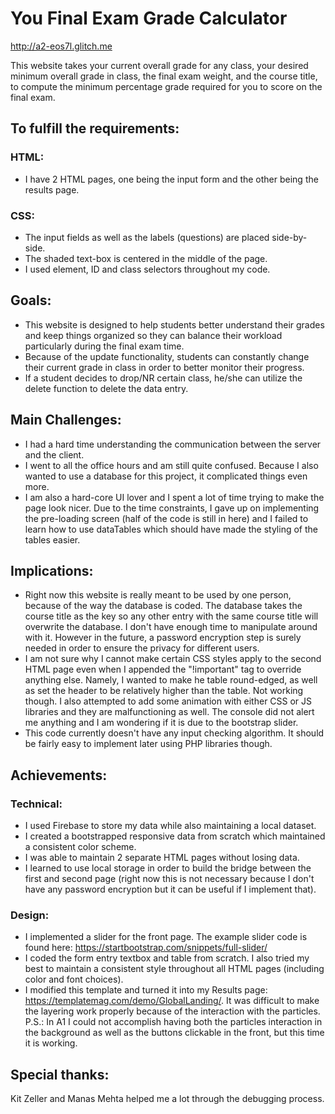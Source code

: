 You Final Exam Grade Calculator
===
http://a2-eos7l.glitch.me

This website takes your current overall grade for any class, your desired minimum overall grade in class, the final exam weight, and the course title, to compute the minimum percentage grade required for you to score on the final exam.

To fulfill the requirements:
---
### HTML:

- I have 2 HTML pages, one being the input form and the other being the results page. 

### CSS: 

- The input fields as well as the labels (questions) are placed side-by-side.
- The shaded text-box is centered in the middle of the page.
- I used element, ID and class selectors throughout my code. 


Goals:
---
- This website is designed to help students better understand their grades and keep things organized so they can balance their workload particularly during the final exam time. 
- Because of the update functionality, students can constantly change their current grade in class in order to better monitor their progress. 
- If a student decides to drop/NR certain class, he/she can utilize the delete function to delete the data entry. 

Main Challenges:
---
- I had a hard time understanding the communication between the server and the client.
- I went to all the office hours and am still quite confused. Because I also wanted to use a database for this project, it complicated things even more. 
- I am also a hard-core UI lover and I spent a lot of time trying to make the page look nicer. Due to the time constraints, I gave up on implementing the pre-loading screen (half of the code is still in here) and I failed to learn how to use dataTables which should have made the styling of the tables easier.


Implications:
---
- Right now this website is really meant to be used by one person, because of the way the database is coded. The database takes the course title as the key so any other entry with the same course title will overwrite the database. I don't have enough time to manipulate around with it. However in the future, a password encryption step is surely needed in order to ensure the privacy for different users. 
- I am not sure why I cannot make certain CSS styles apply to the second HTML page even when I appended the "!important" tag to override anything else. Namely, I wanted to make he table round-edged, as well as set the header to be relatively higher than the table. Not working though. I also attempted to add some animation with either CSS or JS libraries and they are malfunctioning as well. The console did not alert me anything and I am wondering if it is due to the bootstrap slider. 
- This code currently doesn't have any input checking algorithm. It should be fairly easy to implement later using PHP libraries though.


Achievements:
---
### Technical:
- I used Firebase to store my data while also maintaining a local dataset. 
- I created a bootstrapped responsive data from scratch which maintained a consistent color scheme. 
- I was able to maintain 2 separate HTML pages without losing data. 
- I learned to use local storage in order to build the bridge between the first and second page (right now this is not necessary because I don't have any password encryption but it can be useful if I implement that).

### Design:
- I implemented a slider for the front page. The example slider code is found here: https://startbootstrap.com/snippets/full-slider/
- I coded the form entry textbox and table from scratch. I also tried my best to maintain a consistent style throughout all HTML pages (including color and font choices).
- I modified this template and turned it into my Results page: https://templatemag.com/demo/GlobalLanding/. It was difficult to make the layering work properly because of the interaction with the particles. P.S.: In A1 I could not accomplish having both the particles interaction in the background as well as the buttons clickable in the front, but this time it is working. 


Special thanks:
---
Kit Zeller and Manas Mehta helped me a lot through the debugging process. 
